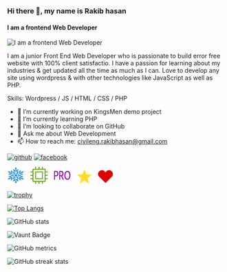 ### Hi there 👋, my name is Rakib hasan
#### I am a frontend Web Developer
![I am a frontend Web Developer](https://avatars.githubusercontent.com/u/182843290?v=4)

I am a junior Front End Web Developer who is passionate to build error free website with 100% client satisfactio. I have a passion for learning about my industries & get updated all the time as much as I can. Love to develop any site using wordpress & with other technologies like JavaScript as well as PHP.

Skills: Wordpress / JS / HTML / CSS / PHP

- 🔭 I’m currently working on KingsMen demo project 
- 🌱 I’m currently learning PHP 
- 👯 I’m looking to collaborate on GitHub 
- 💬 Ask me about Web Development 
- 📫 How to reach me: civileng.rakibhasan@gmail.com 


[<img src='https://cdn.jsdelivr.net/npm/simple-icons@3.0.1/icons/github.svg' alt='github' height='40'>](https://github.com/RakibHasan365)  [<img src='https://cdn.jsdelivr.net/npm/simple-icons@3.0.1/icons/facebook.svg' alt='facebook' height='40'>](https://www.facebook.com/https://www.facebook.com/rocky746)  

<a href='https://archiveprogram.github.com/'><img src='https://raw.githubusercontent.com/acervenky/animated-github-badges/master/assets/acbadge.gif' width='40' height='40'></a> <a href='https://docs.github.com/en/developers'><img src='https://raw.githubusercontent.com/acervenky/animated-github-badges/master/assets/devbadge.gif' width='40' height='40'></a> <a href='https://github.com/pricing'><img src='https://raw.githubusercontent.com/acervenky/animated-github-badges/master/assets/pro.gif' width='40' height='40'></a> <a href='https://stars.github.com/'><img src='https://raw.githubusercontent.com/acervenky/animated-github-badges/master/assets/starbadge.gif' width='35' height='35'></a> <a href='https://docs.github.com/en/github/supporting-the-open-source-community-with-github-sponsors'><img src='https://raw.githubusercontent.com/acervenky/animated-github-badges/master/assets/sponsorbadge.gif' width='35' height='35'></a> 

[![trophy](https://github-profile-trophy.vercel.app/?username=RakibHasan365)](https://github.com/ryo-ma/github-profile-trophy)

[![Top Langs](https://github-readme-stats.vercel.app/api/top-langs/?username=RakibHasan365)](https://github.com/anuraghazra/github-readme-stats)

![GitHub stats](https://github-readme-stats.vercel.app/api?username=RakibHasan365&show_icons=true&count_private=true)  

![Vaunt Badge](https://api.vaunt.dev/v1/github/entities/RakibHasan365/contributions?format=svg&private=true)  

![GitHub metrics](https://metrics.lecoq.io/RakibHasan365)  

![GitHub streak stats](https://streak-stats.demolab.com/?user=RakibHasan365)  


